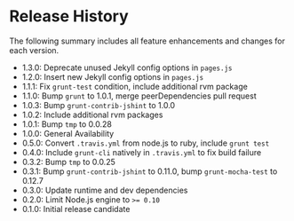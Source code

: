# Release History

The following summary includes all feature enhancements and changes for each version.

* 1.3.0: Deprecate unused Jekyll config options in `pages.js`
* 1.2.0: Insert new Jekyll config options in `pages.js`
* 1.1.1: Fix `grunt-test` condition, include additional rvm package
* 1.1.0: Bump `grunt` to 1.0.1, merge peerDependencies pull request
* 1.0.3: Bump `grunt-contrib-jshint` to 1.0.0
* 1.0.2: Include additional rvm packages
* 1.0.1: Bump `tmp` to 0.0.28
* 1.0.0: General Availability
* 0.5.0: Convert `.travis.yml` from node.js to ruby, include `grunt test`
* 0.4.0: Include `grunt-cli` natively in `.travis.yml` to fix build failure
* 0.3.2: Bump `tmp` to 0.0.25
* 0.3.1: Bump `grunt-contrib-jshint` to 0.11.0, bump `grunt-mocha-test` to 0.12.7
* 0.3.0: Update runtime and dev dependencies
* 0.2.0: Limit Node.js engine to `>= 0.10`
* 0.1.0: Initial release candidate

